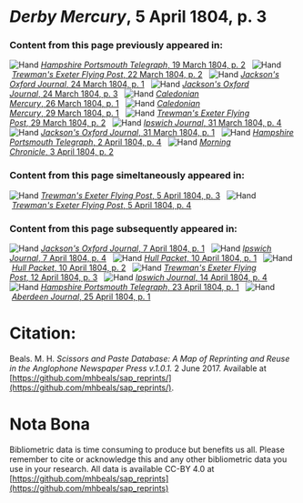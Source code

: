 # *Derby Mercury*, 5 April 1804, p. 3  
  
### Content from this page previously appeared in:  
![Hand](http://scissorsandpaste.net/wp-content/uploads/2017/06/smallhandpointer.png) [*Hampshire Portsmouth Telegraph*, 19 March 1804, p. 2](https://mhbeals.github.io/sap_html/Hampshire-Portsmouth-Telegraph/Hampshire-Portsmouth-Telegraph-19-March-1804-p-2)  
![Hand](http://scissorsandpaste.net/wp-content/uploads/2017/06/smallhandpointer.png) [*Trewman's Exeter Flying Post*, 22 March 1804, p. 2](https://mhbeals.github.io/sap_html/Trewman's-Exeter-Flying-Post/Trewman's-Exeter-Flying-Post-22-March-1804-p-2)  
![Hand](http://scissorsandpaste.net/wp-content/uploads/2017/06/smallhandpointer.png) [*Jackson's Oxford Journal*, 24 March 1804, p. 1](https://mhbeals.github.io/sap_html/Jackson's-Oxford-Journal/Jackson's-Oxford-Journal-24-March-1804-p-1)  
![Hand](http://scissorsandpaste.net/wp-content/uploads/2017/06/smallhandpointer.png) [*Jackson's Oxford Journal*, 24 March 1804, p. 3](https://mhbeals.github.io/sap_html/Jackson's-Oxford-Journal/Jackson's-Oxford-Journal-24-March-1804-p-3)  
![Hand](http://scissorsandpaste.net/wp-content/uploads/2017/06/smallhandpointer.png) [*Caledonian Mercury*, 26 March 1804, p. 1](https://mhbeals.github.io/sap_html/Caledonian-Mercury/Caledonian-Mercury-26-March-1804-p-1)  
![Hand](http://scissorsandpaste.net/wp-content/uploads/2017/06/smallhandpointer.png) [*Caledonian Mercury*, 29 March 1804, p. 1](https://mhbeals.github.io/sap_html/Caledonian-Mercury/Caledonian-Mercury-29-March-1804-p-1)  
![Hand](http://scissorsandpaste.net/wp-content/uploads/2017/06/smallhandpointer.png) [*Trewman's Exeter Flying Post*, 29 March 1804, p. 2](https://mhbeals.github.io/sap_html/Trewman's-Exeter-Flying-Post/Trewman's-Exeter-Flying-Post-29-March-1804-p-2)  
![Hand](http://scissorsandpaste.net/wp-content/uploads/2017/06/smallhandpointer.png) [*Ipswich Journal*, 31 March 1804, p. 4](https://mhbeals.github.io/sap_html/Ipswich-Journal/Ipswich-Journal-31-March-1804-p-4)  
![Hand](http://scissorsandpaste.net/wp-content/uploads/2017/06/smallhandpointer.png) [*Jackson's Oxford Journal*, 31 March 1804, p. 1](https://mhbeals.github.io/sap_html/Jackson's-Oxford-Journal/Jackson's-Oxford-Journal-31-March-1804-p-1)  
![Hand](http://scissorsandpaste.net/wp-content/uploads/2017/06/smallhandpointer.png) [*Hampshire Portsmouth Telegraph*, 2 April 1804, p. 4](https://mhbeals.github.io/sap_html/Hampshire-Portsmouth-Telegraph/Hampshire-Portsmouth-Telegraph-2-April-1804-p-4)  
![Hand](http://scissorsandpaste.net/wp-content/uploads/2017/06/smallhandpointer.png) [*Morning Chronicle*, 3 April 1804, p. 2](https://mhbeals.github.io/sap_html/Morning-Chronicle/Morning-Chronicle-3-April-1804-p-2)  
  
### Content from this page simeltaneously appeared in:  
![Hand](http://scissorsandpaste.net/wp-content/uploads/2017/06/smallhandpointer.png) [*Trewman's Exeter Flying Post*, 5 April 1804, p. 3](https://mhbeals.github.io/sap_html/Trewman's-Exeter-Flying-Post/Trewman's-Exeter-Flying-Post-5-April-1804-p-3)  
![Hand](http://scissorsandpaste.net/wp-content/uploads/2017/06/smallhandpointer.png) [*Trewman's Exeter Flying Post*, 5 April 1804, p. 4](https://mhbeals.github.io/sap_html/Trewman's-Exeter-Flying-Post/Trewman's-Exeter-Flying-Post-5-April-1804-p-4)  
  
### Content from this page subsequently appeared in:  
![Hand](http://scissorsandpaste.net/wp-content/uploads/2017/06/smallhandpointer.png) [*Jackson's Oxford Journal*, 7 April 1804, p. 1](https://mhbeals.github.io/sap_html/Jackson's-Oxford-Journal/Jackson's-Oxford-Journal-7-April-1804-p-1)  
![Hand](http://scissorsandpaste.net/wp-content/uploads/2017/06/smallhandpointer.png) [*Ipswich Journal*, 7 April 1804, p. 4](https://mhbeals.github.io/sap_html/Ipswich-Journal/Ipswich-Journal-7-April-1804-p-4)  
![Hand](http://scissorsandpaste.net/wp-content/uploads/2017/06/smallhandpointer.png) [*Hull Packet*, 10 April 1804, p. 1](https://mhbeals.github.io/sap_html/Hull-Packet/Hull-Packet-10-April-1804-p-1)  
![Hand](http://scissorsandpaste.net/wp-content/uploads/2017/06/smallhandpointer.png) [*Hull Packet*, 10 April 1804, p. 2](https://mhbeals.github.io/sap_html/Hull-Packet/Hull-Packet-10-April-1804-p-2)  
![Hand](http://scissorsandpaste.net/wp-content/uploads/2017/06/smallhandpointer.png) [*Trewman's Exeter Flying Post*, 12 April 1804, p. 3](https://mhbeals.github.io/sap_html/Trewman's-Exeter-Flying-Post/Trewman's-Exeter-Flying-Post-12-April-1804-p-3)  
![Hand](http://scissorsandpaste.net/wp-content/uploads/2017/06/smallhandpointer.png) [*Ipswich Journal*, 14 April 1804, p. 4](https://mhbeals.github.io/sap_html/Ipswich-Journal/Ipswich-Journal-14-April-1804-p-4)  
![Hand](http://scissorsandpaste.net/wp-content/uploads/2017/06/smallhandpointer.png) [*Hampshire Portsmouth Telegraph*, 23 April 1804, p. 1](https://mhbeals.github.io/sap_html/Hampshire-Portsmouth-Telegraph/Hampshire-Portsmouth-Telegraph-23-April-1804-p-1)  
![Hand](http://scissorsandpaste.net/wp-content/uploads/2017/06/smallhandpointer.png) [*Aberdeen Journal*, 25 April 1804, p. 1](https://mhbeals.github.io/sap_html/Aberdeen-Journal/Aberdeen-Journal-25-April-1804-p-1)  


# Citation: 

Beals. M. H. *Scissors and Paste Database: A Map of Reprinting and Reuse in the Anglophone Newspaper Press v.1.0.1.* 2 June 2017. Available at [https://github.com/mhbeals/sap_reprints/](https://github.com/mhbeals/sap_reprints/). 

# Nota Bona

Bibliometric data is time consuming to produce but benefits us all. Please remember to cite or acknowledge this and any other bibliometric data you use in your research. All data is available CC-BY 4.0 at [https://github.com/mhbeals/sap_reprints](https://github.com/mhbeals/sap_reprints)